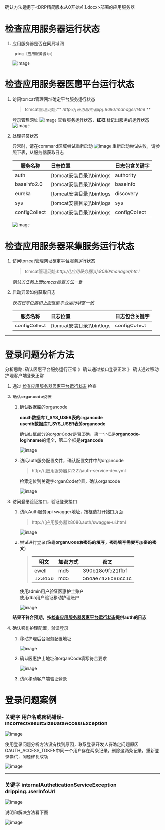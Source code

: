 确认方法适用于<DRP精简版本从0开始v1.1.docx>部署的应用服务器

# 检查应用服务器运行状态
1. 应用服务器是否在同局域网

        ping [应用服务器ip]
    ![image](./../Resource/pic/pingServer.png)

# 检查应用服务器医惠平台运行状态

1. 访问tomcat管理网址确定平台服务运行状态
    > tomcat管理网址:** _http://[应用服务器ip]:8080/manager/html_ **

    登录管理网址
    ![image](./../Resource/pic/tomcatLogin.png)
    查看服务运行状态，**红框**
    标记出服务的运行状态
    ![image](./../Resource/pic/tomcatPsSimple.png)
1. 处理异常状态

    异常时，请在command区域尝试重新启动
    ![image](./../Resource/pic/tomcatCommand.png)
    重新启动尝试失败，请参照下表，从服务器获取日志

    |服务名称|日志位置|日志包含关键字|
    |---|:---|---|
    |auth|[tomcat安装目录]\bin\logs|authority|
    |baseinfo2.0|[tomcat安装目录]\bin\logs|baseinfo|
    |eureka|[tomcat安装目录]\bin\logs|discovery|
    |sys|[tomcat安装目录]\bin\logs|sys|
    |configCollect|[tomcat安装目录]\bin\logs|configCollect|

    ![image](./../Resource/pic/tomcatLogDirSimple.png)

# 检查应用服务器采集服务运行状态

1. 访问tomcat管理网址确定平台服务运行状态
    > tomcat管理网址:_http://[应用服务器ip]:8080/manager/html_

    *确认方法和上面tomcat检查方法一致*

1. 启动异常如何获取日志

    *获取日志位置和上面医惠平台运行状态一致*

    |服务名称|日志位置|日志包含关键字|
    |---|:---|---|
    |configCollect|[tomcat安装目录]\bin\logs|configCollect|

---

# 登录问题分析方法
分析思路:   确认医惠平台服务运行正常 》 确认通过接口登录正常 》 确认通过移动护理客户端登录正常
1. 通过 [检查应用服务器医惠平台运行状态](#检查应用服务器医惠平台运行状态) 检查

1. 确认organcode设置
    1. 确认数据库的organcode

        **oauth数据库T_SYS_USER表的organcode<br>
        userdb数据库T_SYS_USER表的organcode**

        确认红框部分的*organCode*是否正确，第一个框是**organcode-loginname**的组全，第二个框是**organcode**

        ![image](./../Resource/pic/databaseOrgancode.png)

    1. 访问auth服务配置文件，确认配置文件中的organcode
        >http://[应用服务器]:2222/auth-service-dev.yml

        检索定位到关键字organCode位置，确认organcode

        ![image](./../Resource/pic/authConfOrgancode.png)

1. 访问登录验证接口，验证登录接口
    1. 访问Auth服务api swagger地址，按框选打开接口页面
        > http://[应用服务器]:8080/auth/swagger-ui.html

        ![image](./../Resource/pic/authLoginUi.png)
    1. 尝试进行登录(**注意organCode和密码的填写，密码填写需要写加密的密文**)
        > |明文|加密方式|密文|
        > |---|:---|---|
        > |ewell|md5|390b18c9fc21ffbf|
        > |123456|md5|5b4ae7428c86cc1c|

        使用admin用户验证医惠护士账户<br>
        使用dba用户验证移动护理账户

        ![image](./../Resource/pic/authLoginTest.png)

    **结果不符合预期，按[检查应用服务器医惠平台运行状态](#检查应用服务器医惠平台运行状态)提供auth的日志**
1. 确认移动护理配置，验证登录
    1. 移动护理后台服务配置地址

        ![image](./../Resource/pic/nursingConfDir.png)

    1. 确认医惠护士地址和organCode填写符合要求

        ![image](./../Resource/pic/NursingConfOrgancode.png)

    1. 访问移动客户端验证登录

# 登录问题案例
### 关键字  用户名或密码错误-IncorrectResultSizeDataAccessException

![image](./../Resource/pic/authIncorrectResultSize.png)

使用登录问题分析方法没有找到原因，联系登录开发人员确定问题原因
OAUTH_ACCESS_TOKEN中同一个用户存在两条记录，删除这两条记录，重新登录尝试，问题修复成功

![image](./../Resource/pic/databaseOauthAccessToken.png)

---
### 关键字 internalAutheticationServiceException  dripping.userInfoUrl

![image](./../Resource/pic/internalAutheticationServiceException.png)

说明和解决方法看下图

![image](./../Resource/pic/authConfFirstLine.png)
